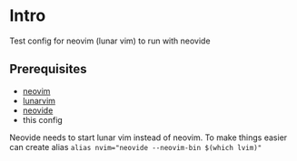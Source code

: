 # Intro

Test config for neovim (lunar vim) to run with neovide

## Prerequisites

- [neovim](https://github.com/neovim/neovim/wiki/Installing-Neovim#install-from-source)
- [lunarvim](https://www.lunarvim.org/docs/installation)
- [neovide](https://neovide.dev/installation.html#linux-source)
- this config

Neovide needs to start lunar vim instead of neovim. To make things easier can create alias `alias nvim="neovide --neovim-bin $(which lvim)"`
